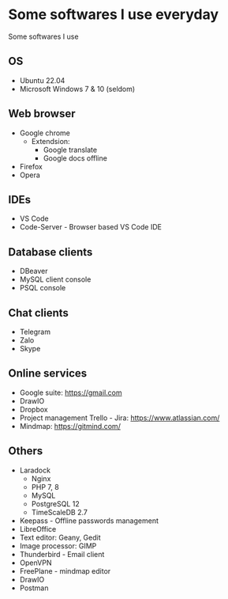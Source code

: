 # Some softwares I use everyday


Some softwares I use

## OS
- Ubuntu 22.04
- Microsoft Windows 7 & 10 (seldom)

## Web browser
- Google chrome
    - Extendsion:
        - Google translate
        - Google docs offline
- Firefox
- Opera

## IDEs
- VS Code
- Code-Server - Browser based VS Code IDE

## Database clients
- DBeaver
- MySQL client console
- PSQL console

## Chat clients
- Telegram
- Zalo
- Skype

## Online services
- Google suite: https://gmail.com
- DrawIO
- Dropbox
- Project management Trello - Jira: https://www.atlassian.com/
- Mindmap: https://gitmind.com/

## Others
- Laradock
    - Nginx
    - PHP 7, 8
    - MySQL
    - PostgreSQL 12
    - TimeScaleDB 2.7
- Keepass - Offline passwords management
- LibreOffice
- Text editor: Geany, Gedit
- Image processor: GIMP
- Thunderbird - Email client
- OpenVPN
- FreePlane - mindmap editor
- DrawIO
- Postman
